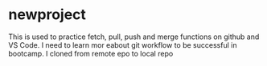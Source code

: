 # newproject
This is used to practice fetch, pull, push and merge functions on github and VS Code.
I need to learn mor eabout git workflow to be successful in bootcamp.
I cloned from remote epo to local repo
